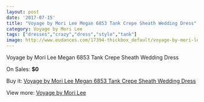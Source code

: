 ```yaml
---
layout: post
date: '2017-07-15'
title: "Voyage by Mori Lee Megan 6853 Tank Crepe Sheath Wedding Dress"
category: Voyage by Mori Lee
tags: ["dresses","crazy","dress","style","tank"]
image: http://www.eudances.com/17394-thickbox_default/voyage-by-mori-lee-megan-6853-tank-crepe-sheath-wedding-dress.jpg
---
```

Voyage by Mori Lee Megan 6853 Tank Crepe Sheath Wedding Dress

On Sales: **$0**
<a href="https://www.eudances.com/en/voyage-by-mori-lee/5080-voyage-by-mori-lee-megan-6853-tank-crepe-sheath-wedding-dress.html"><amp-img layout="responsive" width="600" height="600" src="//www.eudances.com/17394-thickbox_default/voyage-by-mori-lee-megan-6853-tank-crepe-sheath-wedding-dress.jpg" alt="Voyage by Mori Lee Megan 6853 Tank Crepe Sheath Wedding Dress 0" /></a>
<a href="https://www.eudances.com/en/voyage-by-mori-lee/5080-voyage-by-mori-lee-megan-6853-tank-crepe-sheath-wedding-dress.html"><amp-img layout="responsive" width="600" height="600" src="//www.eudances.com/17397-thickbox_default/voyage-by-mori-lee-megan-6853-tank-crepe-sheath-wedding-dress.jpg" alt="Voyage by Mori Lee Megan 6853 Tank Crepe Sheath Wedding Dress 1" /></a>
<a href="https://www.eudances.com/en/voyage-by-mori-lee/5080-voyage-by-mori-lee-megan-6853-tank-crepe-sheath-wedding-dress.html"><amp-img layout="responsive" width="600" height="600" src="//www.eudances.com/17396-thickbox_default/voyage-by-mori-lee-megan-6853-tank-crepe-sheath-wedding-dress.jpg" alt="Voyage by Mori Lee Megan 6853 Tank Crepe Sheath Wedding Dress 2" /></a>
<a href="https://www.eudances.com/en/voyage-by-mori-lee/5080-voyage-by-mori-lee-megan-6853-tank-crepe-sheath-wedding-dress.html"><amp-img layout="responsive" width="600" height="600" src="//www.eudances.com/17395-thickbox_default/voyage-by-mori-lee-megan-6853-tank-crepe-sheath-wedding-dress.jpg" alt="Voyage by Mori Lee Megan 6853 Tank Crepe Sheath Wedding Dress 3" /></a>

Buy it: [Voyage by Mori Lee Megan 6853 Tank Crepe Sheath Wedding Dress](https://www.eudances.com/en/voyage-by-mori-lee/5080-voyage-by-mori-lee-megan-6853-tank-crepe-sheath-wedding-dress.html "Voyage by Mori Lee Megan 6853 Tank Crepe Sheath Wedding Dress")

View more: [Voyage by Mori Lee](https://www.eudances.com/en/47-voyage-by-mori-lee "Voyage by Mori Lee")